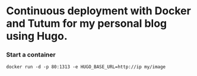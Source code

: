 Continuous deployment with Docker and Tutum for my personal blog using Hugo.
=====

### Start a container

`docker run -d -p 80:1313 -e HUGO_BASE_URL=http://ip my/image`

